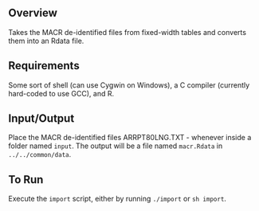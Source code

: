 ## Overview

Takes the MACR de-identified files from fixed-width tables and converts them into an Rdata file.


## Requirements

Some sort of shell (can use Cygwin on Windows), a C compiler (currently hard-coded to use GCC), and R.

## Input/Output

Place the MACR de-identified files ARRPT80LNG.TXT - whenever inside a folder named `input`. The output will be a file named `macr.Rdata` in `../../common/data`.

## To Run

Execute the `import` script, either by running `./import` or `sh import`.
